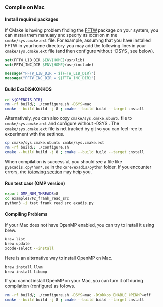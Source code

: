 ### Compile on Mac

#### Install required packages
If CMake is having problem finding the [FFTW](https://www.fftw.org/) package on your system, you can install them manually and specify its location in the ``cmake/sys.cmake.ext`` file.  For example, assuming that you have installed FFTW in your home directory, you may add the following lines in your ``cmake/sys.cmake.ext`` file (and then configure without -DSYS , see below).
```cmake
set(FFTW_LIB_DIR $ENV{HOME}/usr/lib)
set(FFTW_INC_DIR $ENV{HOME}/usr/include)

message("FFTW_LIB_DIR = ${FFTW_LIB_DIR}")
message("FFTW_INC_DIR = ${FFTW_INC_DIR}")
```


#### Build ExaDiS/KOKKOS
```bash
cd ${OPENDIS_DIR}
rm -rf build/; ./configure.sh -DSYS=mac
cmake --build build -j 8 ; cmake --build build --target install
```

Alternatively, you can also copy ``cmake/sys.cmake.ubuntu`` file to ``cmake/sys.cmake.ext`` and configure without -DSYS .  The ``cmake/sys.cmake.ext`` file is not tracked by git so you can feel free to experiment with the settings.

```bash
cp cmake/sys.cmake.ubuntu cmake/sys.cmake.ext
rm -rf build/; ./configure.sh 
cmake --build build -j 8 ; cmake --build build --target install
```

When compilation is successful, you should see a file like ``pyexadis.cpython*.so``  in the ``core/exadis/python`` folder.  If you encounter errors, the [following section](#compiling-problems) may help you.

#### Run test case (OMP version)

```bash
export OMP_NUM_THREADS=8
cd examples/02_frank_read_src
python3 -i test_frank_read_src_exadis.py
```


#### Compiling Problems

If your Mac does not have OpenMP enabled, you can try to install it using brew.
```bash
brew list
brew update
xcode-select --install
```

Here is an alternative way to install OpenMP on Mac.
```bash
brew install llvm
brew install libomp
```

If you cannot install OpenMP on your Mac, you can turn it off during compilation (configure) as follows.
```bash
rm -rf build/; ./configure.sh -DSYS=mac -DKokkos_ENABLE_OPENMP=off
cmake --build build -j 8 ; cmake --build build --target install
```


